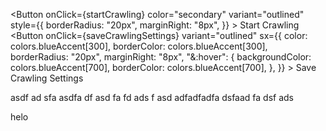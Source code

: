 <Button
onClick={startCrawling}
color="secondary"
variant="outlined"
style={{
  borderRadius: "20px",
  marginRight: "8px",
}} >
Start Crawling
</Button>
<Button
onClick={saveCrawlingSettings}
variant="outlined"
sx={{
  color: colors.blueAccent[300],
  borderColor: colors.blueAccent[300],
  borderRadius: "20px",
  marginRight: "8px",
  "&:hover": {
    backgroundColor: colors.blueAccent[700],
    borderColor: colors.blueAccent[700],
  },
}} >
Save Crawling Settings
</Button>

asdf
ad
sfa
asdfa
df
asd
fa
fd
ads
f
asd
adfadfadfa
dsfaad
fa
dsf
ads






helo
















